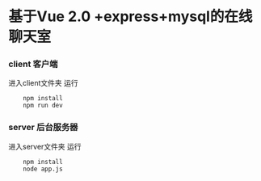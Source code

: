 # 基于Vue 2.0 +express+mysql的在线聊天室

### client 客户端 
进入client文件夹 运行
```
    npm install
    npm run dev
```
### server 后台服务器

 进入server文件夹 运行
```
    npm install
    node app.js
    
```



